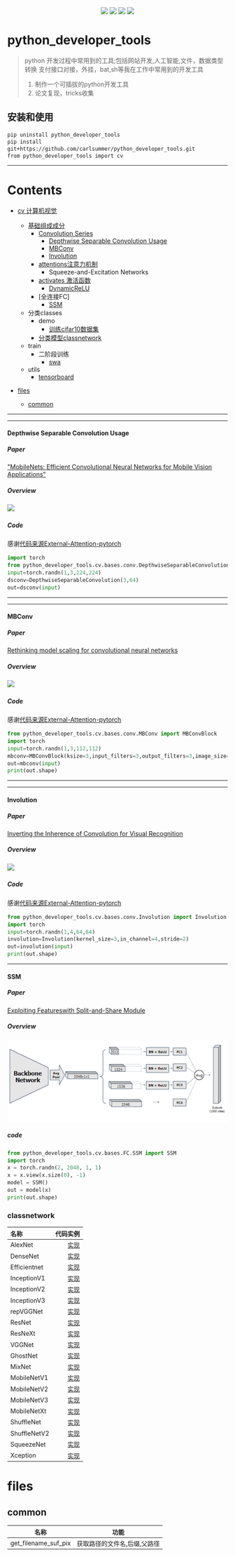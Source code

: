 <div align="center">
<img src="https://img.shields.io/badge/-Python-brightgreen">
<img src="https://img.shields.io/badge/-%E6%95%B0%E6%8D%AE%E5%88%86%E6%9E%90-yellowgreen">
<img src="https://img.shields.io/badge/-%E7%AE%97%E6%B3%95-yellow">
<img src="https://img.shields.io/badge/-%E6%9C%BA%E5%99%A8%E5%AD%A6%E4%B9%A0-lightgrey">
</div>

# python_developer_tools
> python 开发过程中常用到的工具;包括网站开发,人工智能,文件，数据类型转换
> 支付接口对接，外挂，bat,sh等我在工作中常用到的开发工具
> 1. 制作一个可插拔的python开发工具
> 2. 论文复现，tricks收集

## 安装和使用
```shell script
pip uninstall python_developer_tools
pip install git+https://github.com/carlsummer/python_developer_tools.git
from python_developer_tools import cv
```

***
# Contents
- [cv 计算机视觉](#cv-计算机视觉)
    - [基础组成成分](#基础组成成分)
        - [Convolution Series](#Convolution-series)
            - [Depthwise Separable Convolution Usage](#Depthwise-Separable-Convolution-Usage)
            - [MBConv](#MBConv)
            - [Involution](#Involution)
        - [attentions注意力机制](./python_developer_tools/cv/bases/attentions/README.md)
            - Squeeze-and-Excitation Networks
        - [activates 激活函数](./python_developer_tools/cv/bases/activates/README.md)
            - [DynamicReLU](./python_developer_tools/cv/bases/activates/DynamicReLU.py)
        - [全连接FC]
            - [SSM](#SSM)
    - 分类classes
        - demo
            - [训练cifar10数据集](./python_developer_tools/cv/classes/demo/train_cifar10.py)
        - [分类模型classnetwork](#classnetwork)
    - train
        - 二阶段训练
            - [swa](./python_developer_tools/cv/train/二阶段训练/swa_pytorch.py)
    - utils
        - [tensorboard](./python_developer_tools/cv/utils/tensorboard_demo.py)
    
- [files](#files)
    - [common](#common)
***

***
#### Depthwise Separable Convolution Usage
##### Paper
["MobileNets: Efficient Convolutional Neural Networks for Mobile Vision Applications"](https://arxiv.org/abs/1704.04861)

##### Overview
![](https://github.com/xmu-xiaoma666/External-Attention-pytorch/blob/master/img/DepthwiseSeparableConv.png)

##### Code
感谢[代码来源External-Attention-pytorch](https://github.com/xmu-xiaoma666/External-Attention-pytorch#1-Depthwise-Separable-Convolution-Usage)
```python
import torch
from python_developer_tools.cv.bases.conv.DepthwiseSeparableConvolution import DepthwiseSeparableConvolution
input=torch.randn(1,3,224,224)
dsconv=DepthwiseSeparableConvolution(3,64)
out=dsconv(input)
```
***

***
#### MBConv
##### Paper
[Rethinking model scaling for convolutional neural networks](http://proceedings.mlr.press/v97/tan19a.html)

##### Overview
![](https://github.com/xmu-xiaoma666/External-Attention-pytorch/blob/master/img/MBConv.jpg)

##### Code
感谢[代码来源External-Attention-pytorch](https://github.com/xmu-xiaoma666/External-Attention-pytorch#1-Depthwise-Separable-Convolution-Usage)
```python
from python_developer_tools.cv.bases.conv.MBConv import MBConvBlock
import torch
input=torch.randn(1,3,112,112)
mbconv=MBConvBlock(ksize=3,input_filters=3,output_filters=3,image_size=112)
out=mbconv(input)
print(out.shape)
```
***

***
#### Involution
##### Paper
[Inverting the Inherence of Convolution for Visual Recognition](https://arxiv.org/abs/2103.06255)

##### Overview
![](https://github.com/xmu-xiaoma666/External-Attention-pytorch/blob/master/img/Involution.png)

##### Code
感谢[代码来源External-Attention-pytorch](https://github.com/xmu-xiaoma666/External-Attention-pytorch#1-Depthwise-Separable-Convolution-Usage)
```python
from python_developer_tools.cv.bases.conv.Involution import Involution
import torch
input=torch.randn(1,4,64,64)
involution=Involution(kernel_size=3,in_channel=4,stride=2)
out=involution(input)
print(out.shape)
```
***

#### SSM
##### Paper
[Exploiting Featureswith Split-and-Share Module](https://arxiv.org/abs/2108.04500)
##### Overview
![](./temimg/SSM.png)
##### code
```python
from python_developer_tools.cv.bases.FC.SSM import SSM
import torch
x = torch.randn(2, 2048, 1, 1)
x = x.view(x.size(0), -1)
model = SSM()
out = model(x)
print(out.shape)
```

### classnetwork
| 名称      |    代码实例 | 
| :-------- | --------:| 
| AlexNet  | [实现](./python_developer_tools/cv/classes/AlexNet.py)|
| DenseNet  | [实现](./python_developer_tools/cv/classes/DenseNet.py)|
| Efficientnet  | [实现](./python_developer_tools/cv/classes/Efficientnet.py)|
| InceptionV1  | [实现](./python_developer_tools/cv/classes/InceptionV1.py)|
| InceptionV2  | [实现](./python_developer_tools/cv/classes/InceptionV2.py)|
| InceptionV3  | [实现](./python_developer_tools/cv/classes/InceptionV3.py)|
| repVGGNet  | [实现](./python_developer_tools/cv/classes/repVGGNet.py)|
| ResNet  | [实现](./python_developer_tools/cv/classes/ResNet.py)|
| ResNeXt  | [实现](./python_developer_tools/cv/classes/ResNeXt.py)|
| VGGNet  | [实现](./python_developer_tools/cv/classes/VGGNet.py)|
| GhostNet  | [实现](./python_developer_tools/cv/classes/GhostNet.py)|
| MixNet  | [实现](./python_developer_tools/cv/classes/MixNet.py)|
| MobileNetV1  | [实现](./python_developer_tools/cv/classes/MobileNetV1.py)|
| MobileNetV2  | [实现](./python_developer_tools/cv/classes/MobileNetV2.py)|
| MobileNetV3  | [实现](./python_developer_tools/cv/classes/MobileNetV3.py)|
| MobileNetXt  | [实现](./python_developer_tools/cv/classes/MobileNetXt.py)|
| ShuffleNet  | [实现](./python_developer_tools/cv/classes/ShuffleNet.py)|
| ShuffleNetV2  | [实现](./python_developer_tools/cv/classes/ShuffleNetV2.py)|
| SqueezeNet  | [实现](./python_developer_tools/cv/classes/SqueezeNet.py)|
| Xception  | [实现](./python_developer_tools/cv/classes/Xception.py)|


# files
## common
<table>
    <thead>
        <tr><th>名称</th><th>功能</th></tr>
    </thead>
    <tbody>
        <tr><td>get_filename_suf_pix</td><td>获取路径的文件名,后缀,父路径</td></tr>
    </tbody>
</table>
